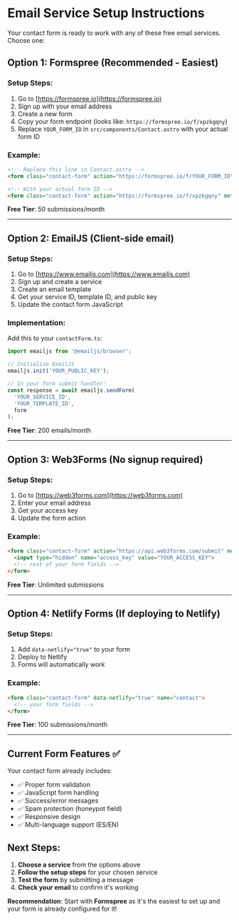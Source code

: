 # Email Service Setup Instructions

Your contact form is ready to work with any of these free email services. Choose one:

## Option 1: Formspree (Recommended - Easiest)

### Setup Steps:
1. Go to [https://formspree.io](https://formspree.io)
2. Sign up with your email address
3. Create a new form
4. Copy your form endpoint (looks like: `https://formspree.io/f/xpzkgqny`)
5. Replace `YOUR_FORM_ID` in `src/components/Contact.astro` with your actual form ID

### Example:
```html
<!-- Replace this line in Contact.astro -->
<form class="contact-form" action="https://formspree.io/f/YOUR_FORM_ID" method="POST">

<!-- With your actual form ID -->
<form class="contact-form" action="https://formspree.io/f/xpzkgqny" method="POST">
```

**Free Tier**: 50 submissions/month

---

## Option 2: EmailJS (Client-side email)

### Setup Steps:
1. Go to [https://www.emailjs.com](https://www.emailjs.com)
2. Sign up and create a service
3. Create an email template
4. Get your service ID, template ID, and public key
5. Update the contact form JavaScript

### Implementation:
Add this to your `contactForm.ts`:
```javascript
import emailjs from '@emailjs/browser';

// Initialize EmailJS
emailjs.init('YOUR_PUBLIC_KEY');

// In your form submit handler:
const response = await emailjs.sendForm(
  'YOUR_SERVICE_ID',
  'YOUR_TEMPLATE_ID',
  form
);
```

**Free Tier**: 200 emails/month

---

## Option 3: Web3Forms (No signup required)

### Setup Steps:
1. Go to [https://web3forms.com](https://web3forms.com)
2. Enter your email address
3. Get your access key
4. Update the form action

### Example:
```html
<form class="contact-form" action="https://api.web3forms.com/submit" method="POST">
  <input type="hidden" name="access_key" value="YOUR_ACCESS_KEY">
  <!-- rest of your form fields -->
</form>
```

**Free Tier**: Unlimited submissions

---

## Option 4: Netlify Forms (If deploying to Netlify)

### Setup Steps:
1. Add `data-netlify="true"` to your form
2. Deploy to Netlify
3. Forms will automatically work

### Example:
```html
<form class="contact-form" data-netlify="true" name="contact">
  <!-- your form fields -->
</form>
```

**Free Tier**: 100 submissions/month

---

## Current Form Features ✅

Your contact form already includes:
- ✅ Proper form validation
- ✅ JavaScript form handling
- ✅ Success/error messages
- ✅ Spam protection (honeypot field)
- ✅ Responsive design
- ✅ Multi-language support (ES/EN)

## Next Steps:

1. **Choose a service** from the options above
2. **Follow the setup steps** for your chosen service
3. **Test the form** by submitting a message
4. **Check your email** to confirm it's working

**Recommendation**: Start with **Formspree** as it's the easiest to set up and your form is already configured for it!